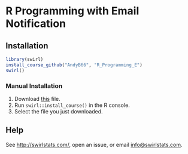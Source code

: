 # R Programming with Email Notification

## Installation

```r
library(swirl)
install_course_github("AndyB66", "R_Programming_E")
swirl()
```

### Manual Installation

1. Download [this](https://github.com/AndyB66/R_Programming_E/raw/master/R_Programming_E.swc) file.
2. Run `swirl::install_course()` in the R console.
3. Select the file you just downloaded.

## Help

See http://swirlstats.com/, open an issue, or email info@swirlstats.com.
